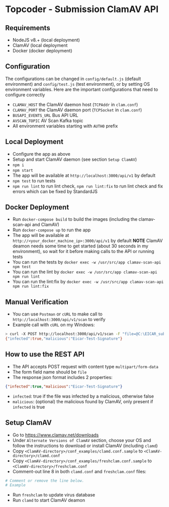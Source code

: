 # Topcoder - Submission ClamAV API

## Requirements

- NodeJS v8.+ (local deployment)
- ClamAV (local deployment
- Docker (docker deployment)

## Configuration

The configurations can be changed in `config/default.js` (default environment) and `config/test.js` (test environment), or by setting OS environment variables. Here are the important configurations that need to configure correctly

- `CLAMAV_HOST` the ClamAV daemon host (`TCPAddr` in `clam.conf`)
- `CLAMAV_PORT` the ClamAV daemon port (`TCPSocket` in `clam.conf`)
- `BUSAPI_EVENTS_URL` Bus API URL
- `AVSCAN_TOPIC` AV Scan Kafka topic
- All environment variables starting with `AUTH0` prefix

## Local Deployment

- Configure the app as above
- Setup and start ClamAV daemon (see section `Setup ClamAV`)
- `npm i`
- `npm start`
- The app will be available at `http://localhost:3000/api/v1` by default
- `npm test` to run tests
- `npm run lint` to run lint check, `npm run lint:fix` to run lint check and fix errors which can be fixed by StandardJS

## Docker Deployment

- Run `docker-compose build` to build the images (including the clamav-scan-api and ClamAV)
- Run `docker-compose up` to run the app
- The app will be available at `http://<your_docker_machine_ip>:3000/api/v1` by default
  **NOTE** ClamAV deamon needs some time to get started (about 30 seconds in my environment), so wait for it before making calls to the API or running tests
- You can run the tests by `docker exec -w /usr/src/app clamav-scan-api npm test`
- You can run the lint by `docker exec -w /usr/src/app clamav-scan-api npm run lint`
- You can run the lint:fix by `docker exec -w /usr/src/app clamav-scan-api npm run lint:fix`

## Manual Verification

- You can use `Postman` or `cURL` to make call to `http://localhost:3000/api/v1/scan` to verify
- Example call with `cURL` on my Windows:

```bash
> curl -X POST http://localhost:3000/api/v1/scan -F "file=@C:\EICAR_submission.zip"
{"infected":true,"malicious":"Eicar-Test-Signature"}
```

## How to use the REST API

- The API accepts POST request with content type `multipart/form-data`
- The form field name should be `file`
- The response json format includes 2 properties:

```json
{"infected":true,"malicious":"Eicar-Test-Signature"}
```

- `infected`: true if the file was infected by a malicious, otherwise false
- `malicious`: (optional) the malicious found by ClamAV, only present if `infected` is true

## Setup ClamAV

- Go to https://www.clamav.net/downloads
- Under `Alternate Versions of ClamAV` section, choose your OS and follow the instructions to download or install ClamAV (including `clamd`)
- Copy `<ClamAV-directory>/conf_examples/clamd.conf.sample` to `<ClamAV-directory>/clamd.conf`
- Copy `<ClamAV-directory>/conf_examples/freshclam.conf.sample` to `<ClamAV-directory>/freshclam.conf`
- Comment-out line 8 in both `clamd.conf` and `freshclam.conf` files:

```bash
# Comment or remove the line below.
# Example
```

- Run `freshclam` to update virus database
- Run `clamd` to start ClamAV deamon
